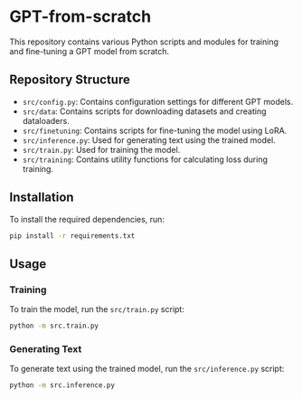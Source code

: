 # GPT-from-scratch

This repository contains various Python scripts and modules for training and fine-tuning a GPT model from scratch.

## Repository Structure

-   `src/config.py`: Contains configuration settings for different GPT models.
-   `src/data`: Contains scripts for downloading datasets and creating dataloaders.
-   `src/finetuning`: Contains scripts for fine-tuning the model using LoRA.
-   `src/inference.py`: Used for generating text using the trained model.
-   `src/train.py`: Used for training the model.
-   `src/training`: Contains utility functions for calculating loss during training.

## Installation

To install the required dependencies, run:

```bash
pip install -r requirements.txt
```

## Usage

### Training

To train the model, run the `src/train.py` script:

```bash
python -m src.train.py
```

### Generating Text

To generate text using the trained model, run the `src/inference.py` script:

```bash
python -m src.inference.py
```
